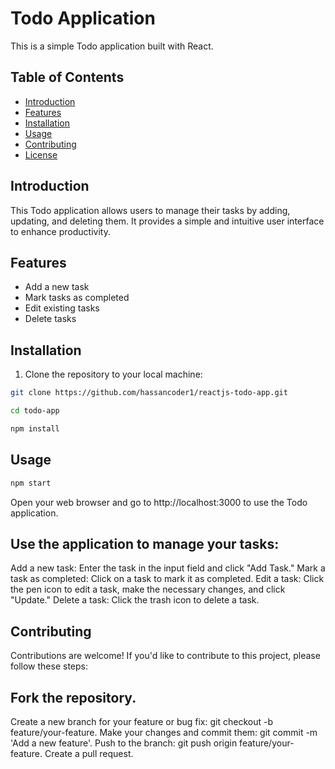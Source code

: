 # Todo Application

This is a simple Todo application built with React.

## Table of Contents

- [Introduction](#introduction)
- [Features](#features)
- [Installation](#installation)
- [Usage](#usage)
- [Contributing](#contributing)
- [License](#license)

## Introduction

This Todo application allows users to manage their tasks by adding, updating, and deleting them. It provides a simple and intuitive user interface to enhance productivity.

## Features

- Add a new task
- Mark tasks as completed
- Edit existing tasks
- Delete tasks

## Installation

1. Clone the repository to your local machine:

```bash
git clone https://github.com/hassancoder1/reactjs-todo-app.git

cd todo-app

npm install
```
## Usage
```bash
npm start
```
Open your web browser and go to http://localhost:3000 to use the Todo application.

## Use the application to manage your tasks:

Add a new task: Enter the task in the input field and click "Add Task."
Mark a task as completed: Click on a task to mark it as completed.
Edit a task: Click the pen icon to edit a task, make the necessary changes, and click "Update."
Delete a task: Click the trash icon to delete a task.
## Contributing
Contributions are welcome! If you'd like to contribute to this project, please follow these steps:

## Fork the repository.
Create a new branch for your feature or bug fix: git checkout -b feature/your-feature.
Make your changes and commit them: git commit -m 'Add a new feature'.
Push to the branch: git push origin feature/your-feature.
Create a pull request.
